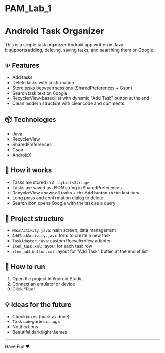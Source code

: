 # PAM_Lab_1

# Android Task Organizer

This is a simple task organizer Android app written in Java.  
It supports adding, deleting, saving tasks, and searching them on Google.

## ✨ Features

- Add tasks
- Delete tasks with confirmation
- Store tasks between sessions (SharedPreferences + Gson)
- Search task text on Google
- RecyclerView-based list with dynamic "Add Task" button at the end
- Clean modern structure with clear code and comments

## 📦 Technologies

- Java
- RecyclerView
- SharedPreferences
- Gson
- AndroidX

## 🧠 How it works

- Tasks are stored in `ArrayList<String>`
- Tasks are saved as JSON string in SharedPreferences
- RecyclerView shows all tasks + the Add button as the last item
- Long press and confirmation dialog to delete
- Search icon opens Google with the task as a query

## 📂 Project structure

- `MainActivity.java`: main screen, data management
- `AddTaskActivity.java`: form to create a new task
- `TaskAdapter.java`: custom RecyclerView adapter
- `item_task.xml`: layout for each task row
- `item_add_button.xml`: layout for "Add Task" button at the end of list

## 🚀 How to run

1. Open the project in Android Studio
2. Connect an emulator or device
3. Click "Run"

## 💡 Ideas for the future

- Checkboxes (mark as done)
- Task categories or tags
- Notifications
- Beautiful dark/light themes

---

Have Fun ❤️
